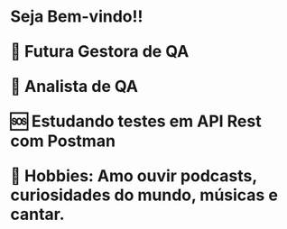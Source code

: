 
<h1> Seja Bem-vindo!!
<p>
<p>
<p>🚀   Futura Gestora de QA <p/>
<p>💜   Analista de QA<p/>
<p>🆘   Estudando testes em API Rest com Postman<p/>
<p>💬   Hobbies: Amo ouvir podcasts, curiosidades do mundo, músicas e cantar.<p/>
